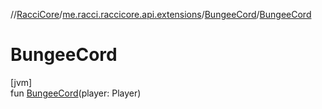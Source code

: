 //[RacciCore](../../../index.md)/[me.racci.raccicore.api.extensions](../index.md)/[BungeeCord](index.md)/[BungeeCord](-bungee-cord.md)

# BungeeCord

[jvm]\
fun [BungeeCord](-bungee-cord.md)(player: Player)
